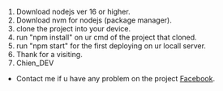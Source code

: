 1. Download nodejs ver 16 or higher.
2. Download nvm for nodejs (package manager).
3. clone the project into your device.
4. run "npm install" on ur cmd of the project that cloned.
5. run "npm start" for the first deploying on ur locall server.
6. Thank for a visiting.
7. Chien_DEV

- Contact me if u have any problem on the project [Facebook](https://www.facebook.com/cot.toxicff/).
